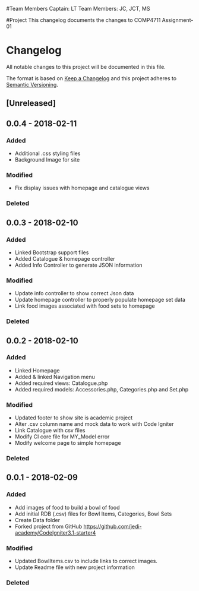 #Team Members
Captain: LT
Team Members: JC, JCT, MS

#Project
This changelog documents the changes to COMP4711 Assignment-01

# Changelog
All notable changes to this project will be documented in this file.

The format is based on [Keep a Changelog](http://keepachangelog.com/en/1.0.0/)
and this project adheres to [Semantic Versioning](http://semver.org/spec/v2.0.0.html).

## [Unreleased]

## 0.0.4 - 2018-02-11
### Added
- Additional .css styling files
- Background Image for site

### Modified
- Fix display issues with homepage and catalogue views

### Deleted

## 0.0.3 - 2018-02-10
### Added
- Linked Bootstrap support files
- Added Catalogue & homepage controller
- Added Info Controller to generate JSON information

### Modified
- Update info controller to show correct Json data
- Update homepage controller to properly populate homepage set data
- Link food images associated with food sets to homepage

### Deleted


## 0.0.2 - 2018-02-10
### Added
- Linked Homepage
- Added & linked Navigation menu
- Added required views: Catalogue.php
- Added required models: Accessories.php, Categories.php and Set.php

### Modified
- Updated footer to show site is academic project
- Alter .csv column name and mock data to work with Code Igniter
- Link Catalogue with csv files
- Modify CI core file for MY_Model error
- Modify welcome page to simple homepage

### Deleted

## 0.0.1 - 2018-02-09
### Added
- Add images of food to build a bowl of food
- Add initial RDB (.csv) files for Bowl Items, Categories, Bowl Sets
- Create Data folder
- Forked project from GitHub https://github.com/jedi-academy/CodeIgniter3.1-starter4

### Modified
- Updated BowlItems.csv to include links to correct images.
- Update Readme file with new project information

### Deleted
